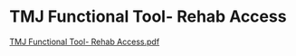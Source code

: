# TMJ Functional Tool- Rehab Access

[TMJ Functional Tool- Rehab Access.pdf](TMJ%20Functional%20Tool-%20Rehab%20Access%205951954a5bce4cca8f35cf16a2926be9/TMJ_Functional_Tool-_Rehab_Access.pdf)